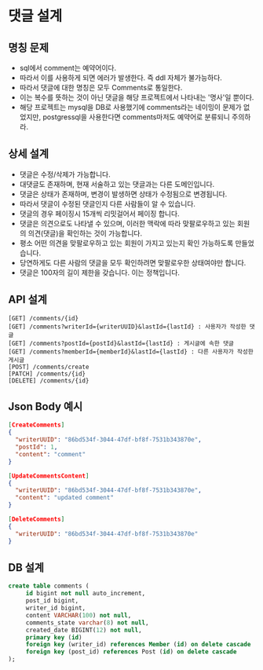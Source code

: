 # 댓글 설계

## 명칭 문제
* sql에서 comment는 예약어이다.
* 따라서 이를 사용하게 되면 에러가 발생한다. 즉 ddl 자체가 불가능하다.
* 따라서 댓글에 대한 명칭은 모두 Comments로 통일한다.
* 이는 복수를 뜻하는 것이 아닌 댓글을 해당 프로젝트에서 나타내는 '명사'일 뿐이다.
* 해당 프로젝트는 mysql을 DB로 사용했기에 comments라는 네이밍이 문제가 없었지만, postgressql을 사용한다면 comments마저도 예약어로 분류되니 주의하라.

## 상세 설계
* 댓글은 수정/삭제가 가능합니다.
* 대댓글도 존재하며, 현재 서술하고 있는 댓글과는 다른 도메인입니다.
* 댓글은 상태가 존재하며, 변경이 발생하면 상태가 수정됨으로 변경됩니다.
* 따라서 댓글이 수정된 댓글인지 다른 사람들이 알 수 있습니다.
* 댓글의 경우 페이징시 15개씩 리밋걸어서 페이징 합니다.
* 댓글은 의견으로도 나타낼 수 있으며, 이러한 맥락에 따라 맞팔로우하고 있는 회원의 의견(댓글)을 확인하는 것이 가능합니다.
* 평소 어떤 의견을 맞팔로우하고 있는 회원이 가지고 있는지 확인 가능하도록 만들었습니다.
* 당연하게도 다른 사람의 댓글을 모두 확인하려면 맞팔로우한 상태여야만 합니다.
* 댓글은 100자의 길이 제한을 갖습니다. 이는 정책입니다.

## API 설계
```
[GET] /comments/{id}
[GET] /comments?writerId={writerUUID}&lastId={lastId} : 사용자가 작성한 댓글
[GET] /comments?postId={postId}&lastId={lastId} : 게시글에 속한 댓글
[GET] /comments?memberId={memberId}&lastId={lastId} : 다른 사용자가 작성한 게시글
[POST] /comments/create
[PATCH] /comments/{id}
[DELETE] /comments/{id}
```

## Json Body 예시
```json
[CreateComments]
{
  "writerUUID": "86bd534f-3044-47df-bf8f-7531b343870e",
  "postId": 1,
  "content": "comment"
}

[UpdateCommentsContent]
{
  "writerUUID": "86bd534f-3044-47df-bf8f-7531b343870e",
  "content": "updated comment"
}

[DeleteComments]
{
  "writerUUID": "86bd534f-3044-47df-bf8f-7531b343870e"
}
```

## DB 설계
```sql
create table comments (
     id bigint not null auto_increment,
     post_id bigint,
     writer_id bigint,
     content VARCHAR(100) not null,
     comments_state varchar(8) not null,
     created_date BIGINT(12) not null,
     primary key (id)
     foreign key (writer_id) references Member (id) on delete cascade
     foreign key (post_id) references Post (id) on delete cascade
);
```
